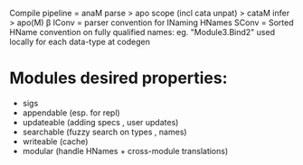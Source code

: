 Compile pipeline = anaM parse > apo scope (incl cata unpat) > cataM infer > apo(M) β
IConv = parser convention for INaming HNames
SConv = Sorted HName convention on fully qualified names: eg. "Module3.Bind2"
  used locally for each data-type at codegen

# Modules desired properties:
* sigs
* appendable (esp. for repl)
* updateable (adding specs , user updates)
* searchable (fuzzy search on types , names)
* writeable (cache)
* modular (handle HNames + cross-module translations)
